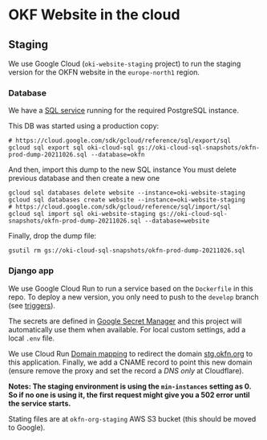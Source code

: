 # OKF Website in the cloud

## Staging

We use Google Cloud (`oki-website-staging` project) to run the staging version for the OKFN website in the `europe-north1` region.  

### Database 

We have a [SQL service](https://console.cloud.google.com/sql/instances?referrer=search&project=melodic-keyword-303819) running for the required PostgreSQL instance.  

This DB was started using a production copy:
```
# https://cloud.google.com/sdk/gcloud/reference/sql/export/sql
gcloud sql export sql oki-cloud-sql gs://oki-cloud-sql-snapshots/okfn-prod-dump-20211026.sql --database=okfn
```

And then, import this dump to the new SQL instance
You must delete previous database and then create a new one

```
gcloud sql databases delete website --instance=oki-website-staging
gcloud sql databases create website --instance=oki-website-staging
# https://cloud.google.com/sdk/gcloud/reference/sql/import/sql
gcloud sql import sql oki-website-staging gs://oki-cloud-sql-snapshots/okfn-prod-dump-20211026.sql --database=website
```

Finally, drop the dump file:
```
gsutil rm gs://oki-cloud-sql-snapshots/okfn-prod-dump-20211026.sql
```

### Django app

We use Google Cloud Run to run a service based on the `Dockerfile` in this repo. To deploy a new version, you only need to push to the `develop` branch (see [triggers](https://console.cloud.google.com/cloud-build/triggers?project=melodic-keyword-303819)).  

The secrets are defined in [Google Secret Manager](https://console.cloud.google.com/security/secret-manager?project=melodic-keyword-303819) and this project will automatically use them when available. For local custom settings, add a local `.env` file.  

We use Cloud Run [Domain mapping](https://console.cloud.google.com/run/domains?project=melodic-keyword-303819)
to redirect the domain [stg.okfn.org](https://stg.okfn.org) to this application. 
Finally, we add a CNAME record to point this new domain (ensure remove the proxy and set the record a _DNS only_ at Cloudflare).  

**Notes: The staging environment is using the `min-instances` setting as 0. So if no one is using it, the first request might give you a 502 error until the service starts.**

Stating files are at `okfn-org-staging` AWS S3 bucket (this should be moved to Google).
